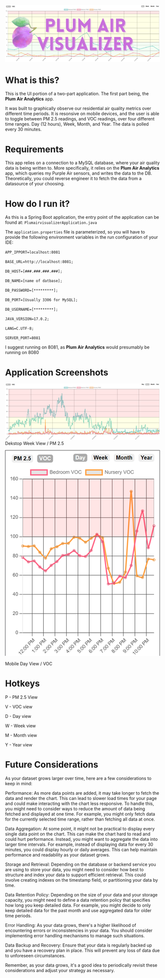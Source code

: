 ![](src/main/resources/img/plumairvisualizer.png)

# What is this?

This is the UI portion of a two-part application. The first part being, the **Plum Air Analytics** app. 

It was built to graphically observe our residential air quality metrics over different time periods. It is resonsive on mobile devices, and the user is able to toggle between PM 2.5 readings, and VOC readings, over four different time ranges. Day (12 hours), Week, Month, and Year. The data is polled every 30 minutes.

# Requirements

This app relies on a connection to a MySQL database, where your air quality data is being written to. More specifically, it relies on the **Plum Air Analytics** app, which queries my Purple Air sensors, and writes the data to the DB. Theoretically, you could reverse engineer it to fetch the data from a datasource of your choosing.

# How do I run it?

As this is a Spring Boot application, the entry point of the application can be found at: `PlumairvisualizerApplication.java`

The `application.properties` file is parameterized, so you will have to provide the following environment variables in the run configuration of your IDE:

`APP_IPPORT=localhost:8081`

`BASE_URL=http://localhost:8081;`

`DB_HOST=[###.###.###.###];`

`DB_NAME=[name of datbase];`

`DB_PASSWORD=[*********];`

`DB_PORT=[Usually 3306 for MySQL];`

`DB_USERNAME=[*********];`

`JAVA_VERSION=17.0.2;`

`LANG=C.UTF-8;`

`SERVER_PORT=8081`


I suggest running on  8081, as **Plum Air Analytics** would presumably be running on 8080

# Application Screenshots

![](src/main/resources/img/desktop.png)
Dekstop Week View / PM 2.5

![](src/main/resources/img/mobile.png)

Mobile Day View / VOC

# Hotkeys

P - PM 2.5 View

V - VOC view

D - Day view

W - Week view

M - Month view

Y - Year view


# Future Considerations

As your dataset grows larger over time, here are a few considerations to keep in mind:

Performance: As more data points are added, it may take longer to fetch the data and render the chart. This can lead to slower load times for your page and could make interacting with the chart less responsive. To handle this, you might need to consider ways to reduce the amount of data being fetched and displayed at one time. For example, you might only fetch data for the currently selected time range, rather than fetching all data at once.

Data Aggregation: At some point, it might not be practical to display every single data point on the chart. This can make the chart hard to read and could hurt performance. Instead, you might want to aggregate the data into larger time intervals. For example, instead of displaying data for every 30 minutes, you could display hourly or daily averages. This can help maintain performance and readability as your dataset grows.

Storage and Retrieval: Depending on the database or backend service you are using to store your data, you might need to consider how best to structure and index your data to support efficient retrieval. This could involve creating indexes on the timestamp field, or partitioning your data by time.

Data Retention Policy: Depending on the size of your data and your storage capacity, you might need to define a data retention policy that specifies how long you keep detailed data. For example, you might decide to only keep detailed data for the past month and use aggregated data for older time periods.

Error Handling: As your data grows, there's a higher likelihood of encountering errors or inconsistencies in your data. You should consider implementing error handling mechanisms to manage such situations.

Data Backup and Recovery: Ensure that your data is regularly backed up and you have a recovery plan in place. This will prevent any loss of data due to unforeseen circumstances.

Remember, as your data grows, it's a good idea to periodically revisit these considerations and adjust your strategy as necessary.
